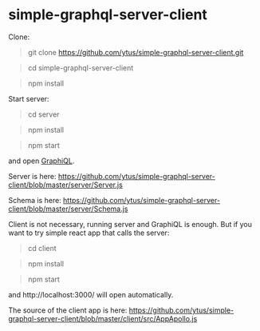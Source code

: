 # simple-graphql-server-client

Clone:

> git clone https://github.com/ytus/simple-graphql-server-client.git

> cd simple-graphql-server-client

> npm install

Start server:

> cd server

> npm install

> npm start

and open [GraphiQL](http://localhost:4000/graphql?query=%23%20Welcome%20to%20GraphiQL%0A%23%0A%23%20GraphiQL%20is%20an%20in-browser%20tool%20for%20writing%2C%20validating%2C%20and%0A%23%20testing%20GraphQL%20queries.%0A%23%0A%23%20Type%20queries%20into%20this%20side%20of%20the%20screen%2C%20and%20you%20will%20see%20intelligent%0A%23%20typeaheads%20aware%20of%20the%20current%20GraphQL%20type%20schema%20and%20live%20syntax%20and%0A%23%20validation%20errors%20highlighted%20within%20the%20text.%0A%23%0A%23%20GraphQL%20queries%20typically%20start%20with%20a%20%22%7B%22%20character.%20Lines%20that%20starts%0A%23%20with%20a%20%23%20are%20ignored.%0A%23%0A%23%20An%20example%20GraphQL%20query%20might%20look%20like%3A%0A%23%0A%23%20%20%20%20%20%7B%0A%23%20%20%20%20%20%20%20field(arg%3A%20%22value%22)%20%7B%0A%23%20%20%20%20%20%20%20%20%20subField%0A%23%20%20%20%20%20%20%20%7D%0A%23%20%20%20%20%20%7D%0A%23%0A%23%20Keyboard%20shortcuts%3A%0A%23%0A%23%20%20%20%20%20%20%20Run%20Query%3A%20%20Ctrl-Enter%20(or%20press%20the%20play%20button%20above)%0A%23%0A%23%20%20%20Auto%20Complete%3A%20%20Ctrl-Space%20(or%20just%20start%20typing)%0A%0A%0A%0A%23%20%7B%20posts%20%7B%20id%2C%20title%20%7D%7D%0A%0A%0A%0A%23%20%7B%20posts%20%7B%20id%2C%20title%2C%20author%20%7B%20firstName%2C%20lastName%20%7D%7D%20%7D%0A%0A%0A%0A%23%20%7B%20%0A%23%20%20%20author(id%3A%202)%20%7B%0A%23%20%20%20%20%20id%2C%0A%23%20%20%20%20%20firstName%2C%0A%23%20%20%20%20%20lastName%2C%0A%23%20%20%20%20%20posts(titleStarts%3A%20%22Welcome%22)%20%7B%0A%23%20%20%20%20%20%20%20id%2C%0A%23%20%20%20%20%20%20%20title%0A%23%20%20%20%20%20%7D%0A%23%20%20%20%7D%20%0A%23%20%7D%0A%0A%0Amutation%20%7B%0A%20%20upvotePost(postId%3A%207)%20%7B%0A%20%20%20%20post%20%7B%0A%20%20%20%20%20%20id%2C%0A%20%20%20%20%20%20title%2C%0A%20%20%20%20%20%20votes%0A%20%20%20%20%7D%2C%0A%20%20%20%20errors%0A%20%20%7D%0A%7D).



Server is here: https://github.com/ytus/simple-graphql-server-client/blob/master/server/Server.js

Schema is here: https://github.com/ytus/simple-graphql-server-client/blob/master/server/Schema.js

Client is not necessary, running server and GraphiQL is enough. But if you want to try simple react app that calls the server:

> cd client

> npm install

> npm start

and http://localhost:3000/ will open automatically.

The source of the client app is here: https://github.com/ytus/simple-graphql-server-client/blob/master/client/src/AppApollo.js

